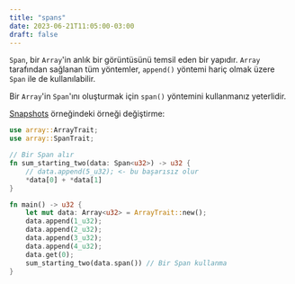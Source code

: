 ```yaml
---
title: "spans"
date: 2023-06-21T11:05:00-03:00
draft: false
---
```


`Span`, bir `Array`'in anlık bir görüntüsünü temsil eden bir yapıdır. `Array` tarafından sağlanan tüm yöntemler, `append()` yöntemi hariç olmak üzere `Span` ile de kullanılabilir.

Bir `Array`'in `Span`'ını oluşturmak için `span()` yöntemini kullanmanız yeterlidir.

[Snapshots](./snapshots.md) örneğindeki örneği değiştirme:


```rust {.codebox}
use array::ArrayTrait;
use array::SpanTrait;

// Bir Span alır
fn sum_starting_two(data: Span<u32>) -> u32 {
    // data.append(5_u32); <- bu başarısız olur
    *data[0] + *data[1]
}

fn main() -> u32 {
    let mut data: Array<u32> = ArrayTrait::new();
    data.append(1_u32);
    data.append(2_u32);
    data.append(3_u32);
    data.append(4_u32);
    data.get(0);
    sum_starting_two(data.span()) // Bir Span kullanma
}
```
